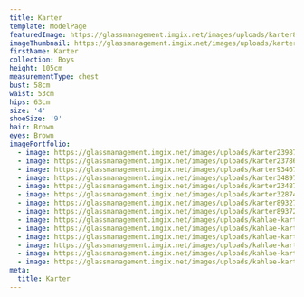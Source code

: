 ```yaml
---
title: Karter
template: ModelPage
featuredImage: https://glassmanagement.imgix.net/images/uploads/karter89372434234.jpg
imageThumbnail: https://glassmanagement.imgix.net/images/uploads/karter3489723.jpg
firstName: Karter
collection: Boys
height: 105cm
measurementType: chest
bust: 58cm
waist: 53cm
hips: 63cm
size: '4'
shoeSize: '9'
hair: Brown
eyes: Brown
imagePortfolio:
  - image: https://glassmanagement.imgix.net/images/uploads/karter239874.jpg
  - image: https://glassmanagement.imgix.net/images/uploads/karter237864.jpg
  - image: https://glassmanagement.imgix.net/images/uploads/karter93467.jpg
  - image: https://glassmanagement.imgix.net/images/uploads/karter3489723.jpg
  - image: https://glassmanagement.imgix.net/images/uploads/karter234879.jpg
  - image: https://glassmanagement.imgix.net/images/uploads/karter32874q.jpg
  - image: https://glassmanagement.imgix.net/images/uploads/karter893274.jpg
  - image: https://glassmanagement.imgix.net/images/uploads/karter893724.jpg
  - image: https://glassmanagement.imgix.net/images/uploads/kahlae-karter38497.jpg
  - image: https://glassmanagement.imgix.net/images/uploads/kahlae-karter1374867.jpg
  - image: https://glassmanagement.imgix.net/images/uploads/kahlae-karter83726497.jpg
  - image: https://glassmanagement.imgix.net/images/uploads/kahlae-karter124879380.jpg
  - image: https://glassmanagement.imgix.net/images/uploads/kahlae-karter16427893.jpg
  - image: https://glassmanagement.imgix.net/images/uploads/kahlae-karter162573.jpg
meta:
  title: Karter
---
```


